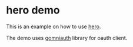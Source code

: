 # hero demo

This is an example on how to use [hero](https://github.com/gernest/hero).

The demo uses [gomniauth]() library for oauth client.

